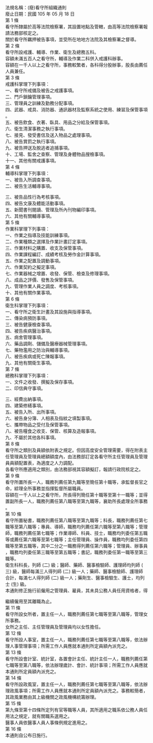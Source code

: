 法規名稱：(廢)看守所組織通則  
廢止日期：民國 105 年 05 月 18 日  
第 1 條  
看守所隸屬於高等法院檢察署，其設置地點及管轄，由高等法院檢察署報  
請法務部核定之。  
關於看守所羈押被告事項，並受所在地地方法院及其檢察署之督導。  
第 2 條  
看守所設戒護、輔導、作業、衛生及總務五科。  
容額未滿五百人之看守所，輔導及作業二科併入戒護科辦事。  
容額在一千人以上之看守所，事務較繁者，各科得分股辦事，股長由薦任  
人員兼任。  
第 3 條  
戒護科掌理下列事項：  
一、看守所戒備及被告之戒護事項。  
二、門戶鎖鑰管理事項。  
三、管理員之訓練及勤務分配事項。  
四、武器、戒具、消防器、通訊器材及監察系統之使用、練習及保管事項  
。  
五、被告飲食、衣著、臥具、用品之分給及保管事項。  
六、衛生清潔事務之執行事項。  
七、接見、發受書信及送入物品之處理事項。  
八、被告賞罰之執行事項。  
九、被告押送及脫逃者追捕事項。  
十、工場、監舍之查察、管理及身體物品搜檢事項。  
十一、其他有關戒護事項。  
第 4 條  
輔導科掌理下列事項：  
一、被告入所調查事項。  
二、被告生活輔導事項。  


三、被告品性行為考核事項。  
四、被告文康及體能活動事項。  
五、新聞書刊閱讀、管理及所內刊物編印事項。  
六、其他有關輔導事項。  
第 5 條  
作業科掌理下列事項：  
一、作業之指導及技能訓練事項。  
二、作業種類之選擇及作業計畫訂定事項。  
三、作業材料之購置、收支及保管事項。  
四、作業課程編訂、成績考核及勞作金計算事項。  
五、作業之配置及調動事項。  
六、作業契約之擬定事項。  
七、作業器械之增置、收發、保管、檢查及修理事項。  
八、成品之評價、發售及保管事項。  
九、管理作業人員之調度、考核事項。  
十、其他有關作業事項。  
第 6 條  
衛生科掌理下列事項：  
一、看守所之衛生計畫及其設施與指導事項。  
二、傳染病預防事項。  
三、被告健康檢查事項。  
四、被告疾病醫治事項。  
五、病舍管理事項。  
六、藥品調劑、儲備及醫療器械管理事項。  
七、藥物濫用之防治與輔導事項。  
八、被告疾病或死亡陳報事項。  
九、其他有關衛生事項。  
第 7 條  
總務科掌理下列事項：  
一、文件之收發、撰擬及保存事項。  
二、印信典守事項。  


三、經費出納事項。  
四、建築修繕事項。  
五、被告入所、出所事項。  
六、被告身分簿、人相表及指紋之填製事項。  
七、攜帶物品之受付及保管事項。  
八、被告糧食之收支、保管、核算及造報事項。  
九、不屬於其他各科事項。  
第 8 條  
看守所之類別及員額依附表之規定。但因高度安全管理需要，得在附表主  
任管理員及管理員總額額度內，由法務部訂定各看守所主任管理員及管理  
員員額配置表，為適度之人力調配。  
各看守所應適用之類別，由法務部視其容額擬訂，報請行政院核定之。  
第 9 條  
看守所置所長一人，職務列薦任第九職等至簡任第十職等，承監督長官之  
命，綜理全所事務並指揮監督所屬職員。  
容額在一千人以上之看守所，所長得列簡任第十職等至第十一職等；並得  
置副所長一人，職務列薦任第八職等至第九職等，襄助所長處理全所事務  
。  
第 10 條  
看守所置秘書，職務列薦任第八職等至第九職等；科長，職務列薦任第七  
職等至第八職等；專員、導師，職務均列薦任第六職等至第八職等；管理  
師，職務列薦任第七職等；作業導師、科員、技士，職務均列委任第五職  
等或薦任第六職等至第七職等；主任管理員、操作員，職務均列委任第四  
職等至第五職等，其中二分之一職務得列薦任第六職等；管理員、辦事員  
，職務均列委任第三職等至第五職等；書記，職務列委任第一職等至第三  
職等。  
衛生科科長，列師 (二) 級；醫師、藥師、醫事檢驗師、護理師均列師 (  
三) 級，醫師每滿三人得列師 (二) 級一人；藥師、醫事檢驗師、護理師  
合計，每滿七人得列師 (二) 級一人；藥劑生、醫事檢驗生、護士，均列  
士 (生) 級。  
本通則修正施行前僱用之管理員、雇員，其未具公務人員任用資格者，得  


繼續僱用至其離職為止。  
第 11 條  
看守所設女所者，置主任一人，職務列薦任第七職等至第八職等，管理女  
所事務。  
女所之主任、主任管理員及管理員均以女性擔任。  
第 12 條  
看守所設人事室，置主任一人，職務列薦任第七職等至第八職等，依法辦  
理人事管理事項；所需工作人員應就本通則所定員額內派充之。  
第 13 條  
看守所設會計室、統計室，各置會計主任、統計主任一人，職務列薦任第  
七職等至第八職等，依法辦理歲計、會計、統計事項；所需工作人員應就  
本通則所定員額內派充之。  
第 14 條  
看守所設政風室，置主任一人，職務列薦任第七職等至第八職等，依法辦  
理政風事項；所需工作人員應就本通則所定員額內派充之。事務較簡者，  
其政風業務由其上級機關之政風機構統籌辦理。  
第 15 條  
第九條至第十四條所定列有官等職等人員，其所適用之職系依公務人員任  
用法之規定，就有關職系選用之。  
醫事人員依醫事人員人事條例規定進用之。  
第 16 條  
本通則自公布日施行。  


